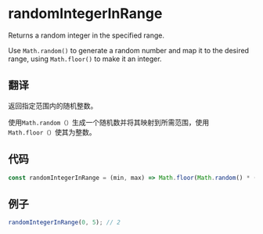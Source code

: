 # randomIntegerInRange

Returns a random integer in the specified range.

Use `Math.random()` to generate a random number and map it to the desired range, using `Math.floor()` to make it an integer.

## 翻译

返回指定范围内的随机整数。

使用`Math.random（）`生成一个随机数并将其映射到所需范围，使用`Math.floor（）`使其为整数。

## 代码

```js
const randomIntegerInRange = (min, max) => Math.floor(Math.random() * (max - min + 1)) + min;
```

## 例子

```js
randomIntegerInRange(0, 5); // 2
```
